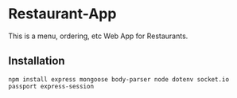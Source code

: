 # Restaurant-App
This is a menu, ordering, etc Web App for Restaurants.

## Installation
```
npm install express mongoose body-parser node dotenv socket.io passport express-session
```
